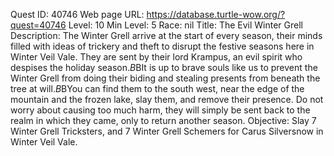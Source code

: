 Quest ID: 40746
Web page URL: https://database.turtle-wow.org/?quest=40746
Level: 10
Min Level: 5
Race: nil
Title: The Evil Winter Grell
Description: The Winter Grell arrive at the start of every season, their minds filled with ideas of trickery and theft to disrupt the festive seasons here in Winter Veil Vale. They are sent by their lord Krampus, an evil spirit who despises the holiday season.$B$BIt is up to brave souls like us to prevent the Winter Grell from doing their biding and stealing presents from beneath the tree at will.$B$BYou can find them to the south west, near the edge of the mountain and the frozen lake, slay them, and remove their presence. Do not worry about causing too much harm, they will simply be sent back to the realm in which they came, only to return another season.
Objective: Slay 7 Winter Grell Tricksters, and 7 Winter Grell Schemers for Carus Silversnow in Winter Veil Vale.
